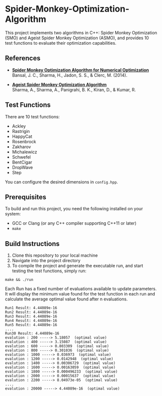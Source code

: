 # Spider-Monkey-Optimization-Algorithm

This project implements two algorithms in C++: Spider Monkey Optimization (SMO) and Ageist Spider Monkey Optimization (ASMO), and provides 10 test functions to evaluate their optimization capabilities.

## References

- [**Spider Monkey Optimization Algorithm for Numerical Optimization**](https://jcbansal.scrs.in/uploads/3-Spider_Monkey_Optimization.pdf)  
  Bansal, J. C., Sharma, H., Jadon, S. S., & Clerc, M. (2014).

- [**Ageist Spider Monkey Optimization Algorithm**](https://www.sciencedirect.com/science/article/pii/S2210650216000122)  
  Sharma, A., Sharma, A., Panigrahi, B. K., Kiran, D., & Kumar, R.


## Test Functions
There are 10 test functions:
- Ackley
- Rastrigin
- HappyCat
- Rosenbrock
- Zakharov
- Michalewicz
- Schwefel
- BentCigar
- DropWave
- Step

You can configure the desired dimensions in `config.hpp`.

## Prerequisites

To build and run this project, you need the following installed on your system:
- GCC or Clang (or any C++ compiler supporting C++11 or later)
- `make`

## Build Instructions

1. Clone this repository to your local machine
2. Navigate into the project directory
3. To compile the project and generate the executable run, and start testing the test functions, simply run:
```shell
make && ./run
```

Each Run has a fixed number of evaluations available to update parameters. 
It will display the minimum value found for the test function in each run and calculate the average optimal value found after n evaluations.

```
Run1 Result: 4.44089e-16
Run2 Result: 4.44089e-16
Run3 Result: 4.44089e-16
Run4 Result: 4.44089e-16
Run5 Result: 4.44089e-16
....
Run30 Result: 4.44089e-16
evalution : 200 -----> 5.18057  (optimal value)
evalution : 400 -----> 3.15087  (optimal value)
evalution : 600 -----> 0.803309  (optimal value)
evalution : 800 -----> 0.301036  (optimal value)
evalution : 1000 -----> 0.036973  (optimal value)
evalution : 1200 -----> 0.0142948  (optimal value)
evalution : 1400 -----> 0.00306729  (optimal value)
evalution : 1600 -----> 0.00163059  (optimal value)
evalution : 1800 -----> 0.000496233  (optimal value)
evalution : 2000 -----> 0.00015637  (optimal value)
evalution : 2200 -----> 8.04973e-05  (optimal value)
....
evalution : 20000 -----> 4.44089e-16  (optimal value)
```
